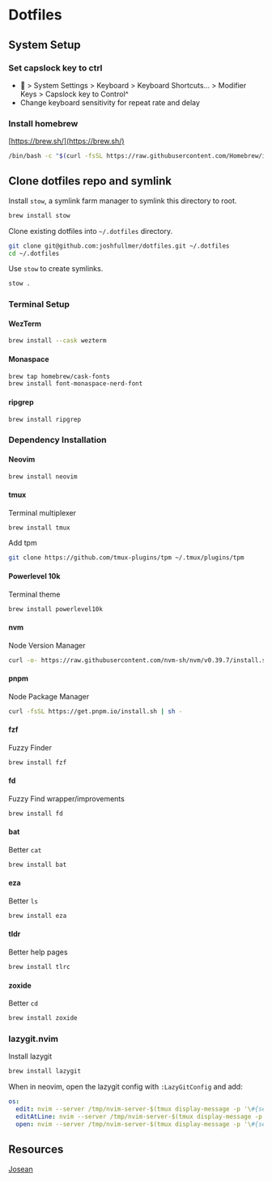 # Dotfiles

## System Setup

### Set capslock key to ctrl

-  > System Settings > Keyboard > Keyboard Shortcuts... > Modifier Keys > Capslock key to Control^
- Change keyboard sensitivity for repeat rate and delay

### Install homebrew

[https://brew.sh/](https://brew.sh/)

```sh
/bin/bash -c "$(curl -fsSL https://raw.githubusercontent.com/Homebrew/install/HEAD/install.sh)"
```

## Clone dotfiles repo and symlink

Install `stow`, a symlink farm manager to symlink this directory to root.

```sh
brew install stow
```

Clone existing dotfiles into `~/.dotfiles` directory.

```sh
git clone git@github.com:joshfullmer/dotfiles.git ~/.dotfiles
cd ~/.dotfiles
```

Use `stow` to create symlinks.

```sh
stow .
```

### Terminal Setup

#### WezTerm

```bash
brew install --cask wezterm
```

#### Monaspace

```sh
brew tap homebrew/cask-fonts
brew install font-monaspace-nerd-font
```

#### ripgrep

```sh
brew install ripgrep
```

### Dependency Installation

#### Neovim

```sh
brew install neovim
```

#### tmux

Terminal multiplexer

```sh
brew install tmux
```

Add tpm

```bash
git clone https://github.com/tmux-plugins/tpm ~/.tmux/plugins/tpm
```

#### Powerlevel 10k

Terminal theme

```sh
brew install powerlevel10k
```

#### nvm

Node Version Manager

```sh
curl -o- https://raw.githubusercontent.com/nvm-sh/nvm/v0.39.7/install.sh | bash
```

#### pnpm

Node Package Manager

```sh
curl -fsSL https://get.pnpm.io/install.sh | sh -
```

#### fzf

Fuzzy Finder

```sh
brew install fzf
```

#### fd

Fuzzy Find wrapper/improvements

```sh
brew install fd
```

#### bat

Better `cat`

```sh
brew install bat
```

#### eza

Better `ls`

```sh
brew install eza
```

#### tldr

Better help pages

```sh
brew install tlrc
```

#### zoxide

Better `cd`

```sh
brew install zoxide
```

### lazygit.nvim

Install lazygit

```bash
brew install lazygit
```

When in neovim, open the lazygit config with `:LazyGitConfig` and add:

```yaml
os:
  edit: nvim --server /tmp/nvim-server-$(tmux display-message -p '\#{session_id}-#{window_id}-#{pane_id}').pipe --remote-send "<cmd>lua require('core.scripts.lazygit-open-file')('{{filename}}', '{{line}}')<CR>"
  editAtLine: nvim --server /tmp/nvim-server-$(tmux display-message -p '\#{session_id}-#{window_id}-#{pane_id}').pipe --remote-send "<cmd>lua require('core.scripts.lazygit-open-file')('{{filename}}', '{{line}}')<CR>"
  open: nvim --server /tmp/nvim-server-$(tmux display-message -p '\#{session_id}-#{window_id}-#{pane_id}').pipe --remote-send "<cmd>lua require('core.scripts.lazygit-open-file')('{{filename}}', '{{line}}')<CR>"
```

## Resources

[Josean](https://github.com/josean-dev/dev-environment-files?tab=readme-ov-file)
